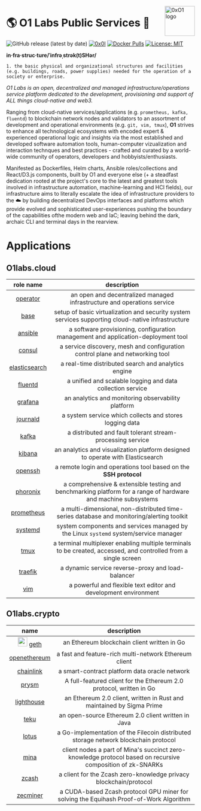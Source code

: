 <p><img src="https://i.imgur.com/IBNz2CM.jpg" alt="0xO1 logo" title="0xO1" align="right" height="80" /></p>

🌎 O1 Labs Public Services 💞
=========
![GitHub release (latest by date)](https://img.shields.io/github/v/release/0x0I/operator?color=yellow)
[![0x0I](https://circleci.com/gh/0x0I/operator.svg?style=svg)](https://circleci.com/gh/0x0I/operator)
[![Docker Pulls](https://img.shields.io/docker/pulls/0labs/operator?style=flat)](https://hub.docker.com/repository/docker/0labs/operator)
[![License: MIT](https://img.shields.io/badge/License-MIT-blueviolet.svg)](https://opensource.org/licenses/MIT)

**in·fra·struc·ture/ˈinfrəˌstrək(t)SHər/**

    1. the basic physical and organizational structures and facilities (e.g. buildings, roads, power supplies) needed for the operation of a society or enterprise.

*O1 Labs is an open, decentralized and managed infrastructure/operations service platform dedicated to the development, provisioning and support of ALL things cloud-native and web3.*

Ranging from cloud-native services/applications (e.g. `prometheus, kafka, fluentd`) to blockchain network nodes and validators to an assortment of development and operational environments (e.g. `git, vim, tmux`), **O1** strives to enhance all technological ecosystems with encoded expert & experienced operational logic and insights via the most established and developed software automation tools, human-computer vizualization and interaction technques and best practices - crafted and curated by a world-wide community of operators, developers and hobbyists/enthusiasts.

Manifested as Dockerfiles, Helm charts, Ansible roles/collections and React/D3.js components, built by O1 and everyone else (+ a steadfast dedication rooted at the project's core to the latest and greatest tools involved in infrastructure automation, machine-learning and HCI fields), our infrastructure aims to literally escalate the idea of infrastructure providers to the :cloud: by building decentralized DevOps interfaces and platforms which provide evolved and sophisticated user-experiences pushing the boundary of the capabilities ofthe modern web and IaC; leaving behind the dark, archaic CLI and terminal days in the rearview.

# Applications

## O1labs.cloud

| role name | description|
| :---: | :---: |
| [operator](https://github.com/0x0I/operator/blob/master/ansible/O1labs/cloud/roles/operator/README.md) | an open and decentralized managed infrastructure and operations service |
| [base](https://github.com/0x0I/operator/blob/master/ansible/O1labs/cloud/roles/base/README.md) | setup of basic virtualization and security system services supporting cloud-native infrastructure |
| [ansible](https://github.com/0x0I/operator/blob/master/ansible/O1labs/cloud/roles/ansible/README.md) | a software provisioning, configuration management and application-deployment tool |
| [consul](https://github.com/0x0I/operator/blob/master/ansible/O1labs/cloud/roles/consul/README.md) | a service discovery, mesh and configuration control plane and networking tool |
| [elasticsearch](https://github.com/0x0I/operator/blob/master/ansible/O1labs/cloud/roles/elasticsearch/README.md) | a real-time distributed search and analytics engine |
| [fluentd](https://github.com/0x0I/operator/blob/master/ansible/O1labs/cloud/roles/fluentd/README.md) | a unified and scalable logging and data collection service |
| [grafana](https://github.com/0x0I/operator/blob/master/ansible/O1labs/cloud/roles/grafana/README.md) | an analytics and monitoring observability platform |
| [journald](https://github.com/0x0I/operator/blob/master/ansible/O1labs/cloud/roles/journald/README.md) | a system service which collects and stores logging data |
| [kafka](https://github.com/0x0I/operator/blob/master/ansible/O1labs/cloud/roles/kafka/README.md) | a distributed and fault tolerant stream-processing service |
| [kibana](https://github.com/0x0I/operator/blob/master/ansible/O1labs/cloud/roles/kibana/README.md) | an analytics and visualization platform designed to operate with Elasticsearch |
| [openssh](https://github.com/0x0I/operator/blob/master/ansible/O1labs/cloud/roles/openssh/README.md) | a remote login and operations tool based on the **SSH protocol** |
| [phoronix](https://github.com/0x0I/operator/blob/master/ansible/O1labs/cloud/roles/phoronix/README.md) | a comprehensive & extensible testing and benchmarking platform for a range of hardware and machine subsystems |
| [prometheus](https://github.com/0x0I/operator/blob/master/ansible/O1labs/cloud/roles/prometheus/README.md) | a multi-dimensional, non-distributed time-series database and monitoring/alerting toolkit |
| [systemd](https://github.com/0x0I/operator/blob/master/ansible/O1labs/cloud/roles/systemd/README.md) | system components and services managed by the Linux `systemd` system/service manager |
| [tmux](https://github.com/0x0I/operator/blob/master/ansible/O1labs/cloud/roles/tmux/README.md) | a terminal multiplexer enabling multiple terminals to be created, accessed, and controlled from a single screen |
| [traefik](https://github.com/0x0I/operator/blob/master/ansible/O1labs/cloud/roles/traefik/README.md) | a dynamic service reverse-proxy and load-balancer |
| [vim](https://github.com/0x0I/operator/blob/master/ansible/O1labs/cloud/roles/vim/README.md) | a powerful and flexible text editor and development environment |

## O1labs.crypto

| name | description|
| :---: | :---: |
| <img src="https://upload.wikimedia.org/wikipedia/commons/thumb/6/6f/Ethereum-icon-purple.svg/1200px-Ethereum-icon-purple.svg.png"  width="25" height="25"> [geth](https://github.com/0x0I/operator/blob/master/ansible/O1labs/crypto/roles/geth/README.md) | an Ethereum blockchain client written in Go |
| [openethereum](https://github.com/0x0I/operator/blob/master/ansible/O1labs/crypto/roles/openethereum/README.md) | a fast and feature-rich multi-network Ethereum client |
| [chainlink](https://github.com/0x0I/operator/blob/master/ansible/O1labs/crypto/roles/chainlink/README.md) | a smart-contract platform data oracle network |
| [prysm](https://github.com/0x0I/operator/blob/master/ansible/O1labs/crypto/roles/prysm/README.md) | A full-featured client for the Ethereum 2.0 protocol, written in Go |
| [lighthouse](https://github.com/0x0I/operator/blob/master/ansible/O1labs/crypto/roles/lighthouse/README.md) | an Ethereum 2.0 client, written in Rust and maintained by Sigma Prime |
| [teku](https://github.com/0x0I/operator/blob/master/ansible/O1labs/crypto/roles/teku/README.md) | an open-source Ethereum 2.0 client written in Java |
| [lotus](https://github.com/0x0I/operator/blob/master/ansible/O1labs/crypto/roles/lotus/README.md) | a Go-implementation of the Filecoin distributed storage network blockchain protocol |
| [mina](https://github.com/0x0I/operator/blob/master/ansible/O1labs/crypto/roles/mina/README.md) | client nodes a part of Mina's succinct zero-knowledge protocol based on recursive composition of zk-SNARKs |
| [zcash](https://github.com/0x0I/operator/blob/master/ansible/O1labs/crypto/roles/zcash/README.md) | a client for the Zcash zero-knowledge privacy blockchain/protocol |
| [zecminer](https://github.com/0x0I/operator/blob/master/ansible/O1labs/crypto/roles/zecminer/README.md) | a CUDA-based Zcash protocol GPU miner for solving the Equihash Proof-of-Work Algorithm |
